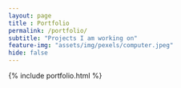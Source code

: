 ```yaml
--- 
layout: page
title : Portfolio 
permalink: /portfolio/
subtitle: "Projects I am working on" 
feature-img: "assets/img/pexels/computer.jpeg"
hide: false
---
```


{% include portfolio.html %}
